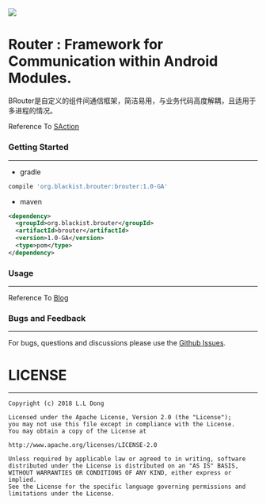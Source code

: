 ![](http://pic.blackist.top/brouter-brouter-logo.png)
---


# Router : Framework for Communication within Android Modules.


BRouter是自定义的组件间通信框架，简洁易用，与业务代码高度解耦，且适用于多进程的情况。


Reference To [SAction](https://mp.weixin.qq.com/s/itAuv86OsTHfBahUrk21DA)

### Getting Started
---

- gradle

``` gradle
compile 'org.blackist.brouter:brouter:1.0-GA'

```

- maven

``` xml
<dependency>
  <groupId>org.blackist.brouter</groupId>
  <artifactId>brouter</artifactId>
  <version>1.0-GA</version>
  <type>pom</type>
</dependency>

```

### Usage
---

Reference To [Blog](https://blackist.org/2018/10/23/android-modulize-router/)


### Bugs and Feedback
---

For bugs, questions and discussions please use the [Github Issues](https://github.com/blackist/BRouter/issues).


# LICENSE
---

```
Copyright (c) 2018 L.L Dong

Licensed under the Apache License, Version 2.0 (the "License");
you may not use this file except in compliance with the License.
You may obtain a copy of the License at

http://www.apache.org/licenses/LICENSE-2.0

Unless required by applicable law or agreed to in writing, software
distributed under the License is distributed on an "AS IS" BASIS,
WITHOUT WARRANTIES OR CONDITIONS OF ANY KIND, either express or implied.
See the License for the specific language governing permissions and
limitations under the License.

```